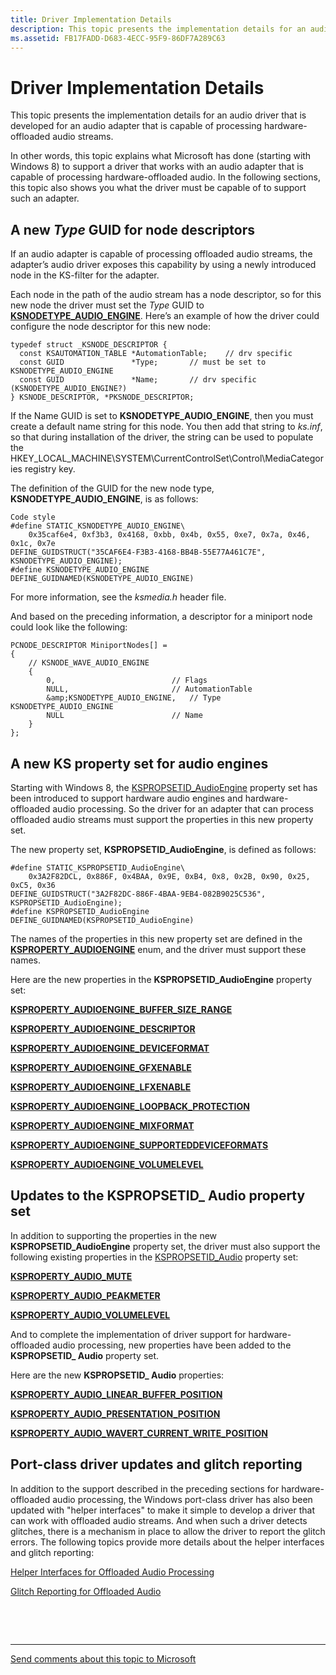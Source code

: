 ```yaml
---
title: Driver Implementation Details
description: This topic presents the implementation details for an audio driver that is developed for an audio adapter that is capable of processing hardware-offloaded audio streams.
ms.assetid: FB17FADD-D683-4ECC-95F9-86DF7A289C63
---
```


# Driver Implementation Details


This topic presents the implementation details for an audio driver that is developed for an audio adapter that is capable of processing hardware-offloaded audio streams.

In other words, this topic explains what Microsoft has done (starting with Windows 8) to support a driver that works with an audio adapter that is capable of processing hardware-offloaded audio. In the following sections, this topic also shows you what the driver must be capable of to support such an adapter.

## <span id="A__new_Type_GUID_for_node_descriptors"></span><span id="a__new_type_guid_for_node_descriptors"></span><span id="A__NEW_TYPE_GUID_FOR_NODE_DESCRIPTORS"></span>A new *Type* GUID for node descriptors


If an audio adapter is capable of processing offloaded audio streams, the adapter’s audio driver exposes this capability by using a newly introduced node in the KS-filter for the adapter.

Each node in the path of the audio stream has a node descriptor, so for this new node the driver must set the *Type* GUID to [**KSNODETYPE\_AUDIO\_ENGINE**](https://msdn.microsoft.com/library/windows/hardware/hh450866). Here’s an example of how the driver could configure the node descriptor for this new node:

```ManagedCPlusPlus
typedef struct _KSNODE_DESCRIPTOR {
  const KSAUTOMATION_TABLE *AutomationTable;    // drv specific
  const GUID               *Type;       // must be set to KSNODETYPE_AUDIO_ENGINE
  const GUID               *Name;       // drv specific (KSNODETYPE_AUDIO_ENGINE?)  
} KSNODE_DESCRIPTOR, *PKSNODE_DESCRIPTOR;
```

If the Name GUID is set to **KSNODETYPE\_AUDIO\_ENGINE**, then you must create a default name string for this node. You then add that string to *ks.inf*, so that during installation of the driver, the string can be used to populate the HKEY\_LOCAL\_MACHINE\\SYSTEM\\CurrentControlSet\\Control\\MediaCategories registry key.

The definition of the GUID for the new node type, **KSNODETYPE\_AUDIO\_ENGINE**, is as follows:

```ManagedCPlusPlus
Code style
#define STATIC_KSNODETYPE_AUDIO_ENGINE\
    0x35caf6e4, 0xf3b3, 0x4168, 0xbb, 0x4b, 0x55, 0xe7, 0x7a, 0x46, 0x1c, 0x7e
DEFINE_GUIDSTRUCT("35CAF6E4-F3B3-4168-BB4B-55E77A461C7E", KSNODETYPE_AUDIO_ENGINE);
#define KSNODETYPE_AUDIO_ENGINE DEFINE_GUIDNAMED(KSNODETYPE_AUDIO_ENGINE)
```

For more information, see the *ksmedia.h* header file.

And based on the preceding information, a descriptor for a miniport node could look like the following:

```ManagedCPlusPlus
PCNODE_DESCRIPTOR MiniportNodes[] =
{
    // KSNODE_WAVE_AUDIO_ENGINE
    {
        0,                          // Flags
        NULL,                       // AutomationTable
        &amp;KSNODETYPE_AUDIO_ENGINE,   // Type  KSNODETYPE_AUDIO_ENGINE
        NULL                        // Name
    }
};
```

## <span id="A_new_KS_property_set_for_audio_engines"></span><span id="a_new_ks_property_set_for_audio_engines"></span><span id="A_NEW_KS_PROPERTY_SET_FOR_AUDIO_ENGINES"></span>A new KS property set for audio engines


Starting with Windows 8, the [KSPROPSETID\_AudioEngine](https://msdn.microsoft.com/library/windows/hardware/hh450902) property set has been introduced to support hardware audio engines and hardware-offloaded audio processing. So the driver for an adapter that can process offloaded audio streams must support the properties in this new property set.

The new property set, **KSPROPSETID\_AudioEngine**, is defined as follows:

```ManagedCPlusPlus
#define STATIC_KSPROPSETID_AudioEngine\
    0x3A2F82DCL, 0x886F, 0x4BAA, 0x9E, 0xB4, 0x8, 0x2B, 0x90, 0x25, 0xC5, 0x36
DEFINE_GUIDSTRUCT("3A2F82DC-886F-4BAA-9EB4-082B9025C536", KSPROPSETID_AudioEngine);
#define KSPROPSETID_AudioEngine DEFINE_GUIDNAMED(KSPROPSETID_AudioEngine)
```

The names of the properties in this new property set are defined in the [**KSPROPERTY\_AUDIOENGINE**](https://msdn.microsoft.com/library/windows/hardware/hh450867) enum, and the driver must support these names.

Here are the new properties in the **KSPROPSETID\_AudioEngine** property set:

[**KSPROPERTY\_AUDIOENGINE\_BUFFER\_SIZE\_RANGE**](https://msdn.microsoft.com/library/windows/hardware/hh450868)

[**KSPROPERTY\_AUDIOENGINE\_DESCRIPTOR**](https://msdn.microsoft.com/library/windows/hardware/hh450870)

[**KSPROPERTY\_AUDIOENGINE\_DEVICEFORMAT**](https://msdn.microsoft.com/library/windows/hardware/hh450872)

[**KSPROPERTY\_AUDIOENGINE\_GFXENABLE**](https://msdn.microsoft.com/library/windows/hardware/hh450874)

[**KSPROPERTY\_AUDIOENGINE\_LFXENABLE**](https://msdn.microsoft.com/library/windows/hardware/hh450876)

[**KSPROPERTY\_AUDIOENGINE\_LOOPBACK\_PROTECTION**](https://msdn.microsoft.com/library/windows/hardware/hh450878)

[**KSPROPERTY\_AUDIOENGINE\_MIXFORMAT**](https://msdn.microsoft.com/library/windows/hardware/hh450880)

[**KSPROPERTY\_AUDIOENGINE\_SUPPORTEDDEVICEFORMATS**](https://msdn.microsoft.com/library/windows/hardware/hh450884)

[**KSPROPERTY\_AUDIOENGINE\_VOLUMELEVEL**](https://msdn.microsoft.com/library/windows/hardware/hh831855)

## <span id="Updates_to_the_KSPROPSETID__Audio_property_set"></span><span id="updates_to_the_kspropsetid__audio_property_set"></span><span id="UPDATES_TO_THE_KSPROPSETID__AUDIO_PROPERTY_SET"></span>Updates to the KSPROPSETID\_ Audio property set


In addition to supporting the properties in the new **KSPROPSETID\_AudioEngine** property set, the driver must also support the following existing properties in the [KSPROPSETID\_Audio](https://msdn.microsoft.com/library/windows/hardware/ff537440) property set:

[**KSPROPERTY\_AUDIO\_MUTE**](https://msdn.microsoft.com/library/windows/hardware/ff537293)

[**KSPROPERTY\_AUDIO\_PEAKMETER**](https://msdn.microsoft.com/library/windows/hardware/ff537296)

[**KSPROPERTY\_AUDIO\_VOLUMELEVEL**](https://msdn.microsoft.com/library/windows/hardware/ff537309)

And to complete the implementation of driver support for hardware-offloaded audio processing, new properties have been added to the **KSPROPSETID\_ Audio** property set.

Here are the new **KSPROPSETID\_ Audio** properties:

[**KSPROPERTY\_AUDIO\_LINEAR\_BUFFER\_POSITION**](https://msdn.microsoft.com/library/windows/hardware/hh450894)

[**KSPROPERTY\_AUDIO\_PRESENTATION\_POSITION**](https://msdn.microsoft.com/library/windows/hardware/hh450895)

[**KSPROPERTY\_AUDIO\_WAVERT\_CURRENT\_WRITE\_POSITION**](https://msdn.microsoft.com/library/windows/hardware/hh450896)

## <span id="Port-class_driver_updates_and_glitch_reporting"></span><span id="port-class_driver_updates_and_glitch_reporting"></span><span id="PORT-CLASS_DRIVER_UPDATES_AND_GLITCH_REPORTING"></span>Port-class driver updates and glitch reporting


In addition to the support described in the preceding sections for hardware-offloaded audio processing, the Windows port-class driver has also been updated with "helper interfaces" to make it simple to develop a driver that can work with offloaded audio streams. And when such a driver detects glitches, there is a mechanism in place to allow the driver to report the glitch errors. The following topics provide more details about the helper interfaces and glitch reporting:

[Helper Interfaces for Offloaded Audio Processing](helper-interfaces-for-offloaded-audio-processing.md)

[Glitch Reporting for Offloaded Audio](glitch-reporting-for-offloaded-audio.md)

 

 


--------------------
[Send comments about this topic to Microsoft](mailto:wsddocfb@microsoft.com?subject=Documentation%20feedback%20[audio\audio]:%20Driver%20Implementation%20Details%20%20RELEASE:%20%287/18/2016%29&body=%0A%0APRIVACY%20STATEMENT%0A%0AWe%20use%20your%20feedback%20to%20improve%20the%20documentation.%20We%20don't%20use%20your%20email%20address%20for%20any%20other%20purpose,%20and%20we'll%20remove%20your%20email%20address%20from%20our%20system%20after%20the%20issue%20that%20you're%20reporting%20is%20fixed.%20While%20we're%20working%20to%20fix%20this%20issue,%20we%20might%20send%20you%20an%20email%20message%20to%20ask%20for%20more%20info.%20Later,%20we%20might%20also%20send%20you%20an%20email%20message%20to%20let%20you%20know%20that%20we've%20addressed%20your%20feedback.%0A%0AFor%20more%20info%20about%20Microsoft's%20privacy%20policy,%20see%20http://privacy.microsoft.com/default.aspx. "Send comments about this topic to Microsoft")


